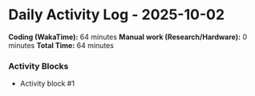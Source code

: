 # Daily Activity Log - 2025-10-02

**Coding (WakaTime):** 64 minutes
**Manual work (Research/Hardware):** 0 minutes
**Total Time:** 64 minutes

### Activity Blocks
- Activity block #1
